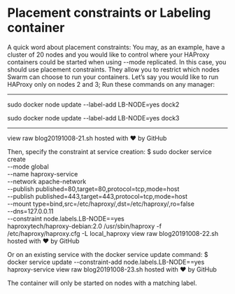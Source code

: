 # Placement constraints or Labeling container

A quick word about placement constraints: You may, as an example, have a cluster of 20 nodes and you would like to control where your HAProxy containers could be started when using --mode replicated. 
In this case, you should use placement constraints. They allow you to restrict which nodes Swarm can choose to run your containers. Let’s say you would like to run HAProxy only on nodes 2 and 3; 
Run these commands on any manager:

**********************
  
 
  sudo docker node update --label-add LB-NODE=yes dock2
  
  sudo docker node update --label-add LB-NODE=yes dock3

**********************
  

view raw
blog20191008-21.sh hosted with ❤ by GitHub

Then, specify the constraint at service creation:
$ sudo docker service create \
  --mode global \
  --name haproxy-service \
  --network apache-network \
  --publish published=80,target=80,protocol=tcp,mode=host \
  --publish published=443,target=443,protocol=tcp,mode=host \
  --mount type=bind,src=/etc/haproxy/,dst=/etc/haproxy/,ro=false \
  --dns=127.0.0.11 \
  --constraint node.labels.LB-NODE==yes \
  haproxytech/haproxy-debian:2.0 /usr/sbin/haproxy -f /etc/haproxy/haproxy.cfg -L local_haproxy
view raw
blog20191008-22.sh hosted with ❤ by GitHub

Or on an existing service with the docker service update command:
$ docker service update --constraint-add node.labels.LB-NODE==yes haproxy-service
view raw
blog20191008-23.sh hosted with ❤ by GitHub

The container will only be started on nodes with a matching label.
